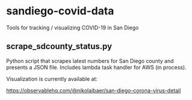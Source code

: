 # sandiego-covid-data
Tools for tracking / visualizing COVID-19 in San Diego

## scrape_sdcounty_status.py 
Python script that scrapes latest numbers for San Diego county and presents a JSON file. Includes lambda task handler for AWS (in process).

Visualization is currently available at:

https://observablehq.com/@nikolajbaer/san-diego-corona-virus-detail
